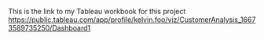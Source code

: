 This is the link to my Tableau workbook for this project
https://public.tableau.com/app/profile/kelvin.foo/viz/CustomerAnalysis_16673589735250/Dashboard1
